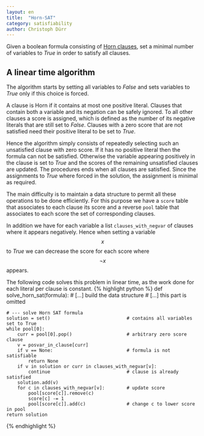 ```yaml
---
layout: en
title:  "Horn-SAT"
category: satisfiability
author: Christoph Dürr
---
```


Given a boolean formula consisting of [Horn clauses](https://en.wikipedia.org/wiki/Boolean_satisfiability_problem#Horn-satisfiability), set a minimal number of variables to *True* in order to satisfy all clauses.

## A linear time algorithm

The algorithm starts by setting all variables to *False* and sets variables to *True* only if this choice is forced.

A clause is Horn if it contains at most one positive literal.  Clauses that contain both a variable and its negation
can be safely ignored.  To all other clauses a score is assigned, which is defined as the number of its negative literals that are still set to *False*.  Clauses with a zero score that are not satisfied need their positive literal to be set to *True*.

Hence the algorithm simply consists of repeatedly selecting such an unsatisfied clause with zero score.  If it has no positive literal then the formula can not be satisfied.  Otherwise the variable appearing positively in the clause is set to *True*  and the scores of the remaining unsatisfied clauses are updated.  The procedures ends when all clauses are satisfied.  Since the assignments to *True* where forced in the solution, the assignment is minimal as required.

The main difficulty is to maintain a data structure to permit all these operations to be done efficiently.  For this purpose we have a `score` table that associates  to each clause its score and a reverse `pool` table that associates to each score the set of corresponding clauses.

In addition we have for each variable a list `clauses_with_negvar` of clauses where it appears negatively.  Hence when setting a variable $$x$$ to *True* we can decrease the score for each score where $$\neg x$$ appears.

The following code solves this problem in linear time, as the work done for each literal per clause is constant.
{% highlight python %}
def solve_horn_sat(formula):
    # [...] build the data structure
    # [...] this part is omitted

    # --- solve Horn SAT formula
    solution = set()                            # contains all variables set to True
    while pool[0]:
        curr = pool[0].pop()                    # arbitrary zero score clause
        v = posvar_in_clause[curr]
        if v == None:                           # formula is not satisfiable
            return None
        if v in solution or curr in clauses_with_negvar[v]:
            continue                            # clause is already satisfied
        solution.add(v)
        for c in clauses_with_negvar[v]:        # update score
            pool[score[c]].remove(c)
            score[c] -= 1
            pool[score[c]].add(c)               # change c to lower score in pool
    return solution
{% endhighlight %}
